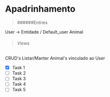 # Apadrinhamento

 > ######Entries 
 
User -> Entidade / Default_user
Animal

> ###### Views

CRUD's
Listar/Manter Animal's vinculado ao User


- [x] Task 1
- [ ] Task 2
- [ ] Task 3
- [ ] Task 4
- [ ] Task 5
